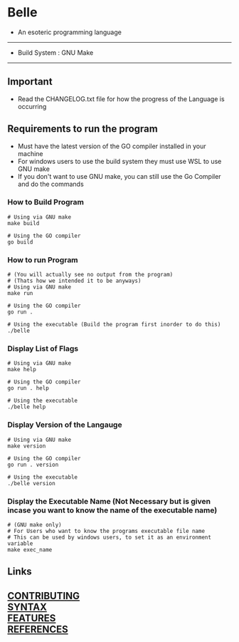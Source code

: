 # Belle
- An esoteric programming language

---
- Build System : GNU Make
---
## Important
- Read the CHANGELOG.txt file for how the progress of the Language is occurring
  
## Requirements to run the program
- Must have the latest version of the GO compiler installed in your machine
- For windows users to use the build system they must use WSL to use GNU make
- If you don't want to use GNU make, you can still use the Go Compiler and do the commands

### How to Build Program
```
# Using via GNU make
make build

# Using the GO compiler
go build
```

### How to run Program
```
# (You will actually see no output from the program)
# (Thats how we intended it to be anyways)
# Using via GNU make
make run

# Using the GO compiler
go run .

# Using the executable (Build the program first inorder to do this)
./belle
```

### Display List of Flags
```
# Using via GNU make
make help

# Using the GO compiler
go run . help

# Using the executable
./belle help
```

### Display Version of the Langauge
```
# Using via GNU make
make version

# Using the GO compiler
go run . version

# Using the executable 
./belle version
```

### Display the Executable Name (Not Necessary but is given incase you want to know the name of the executable name)
```
# (GNU make only)
# For Users who want to know the programs executable file name 
# This can be used by windows users, to set it as an environment variable
make exec_name
```
## Links
[CONTRIBUTING](https://github.com/KisuraWSP/belle/blob/main/CONTRIBUTING.md)<br>
[SYNTAX](https://github.com/KisuraWSP/belle/blob/main/docs/SYNTAX.md)<br>
[FEATURES](https://github.com/KisuraWSP/belle/blob/main/docs/FEATURES.md)<br>
[REFERENCES](https://github.com/KisuraWSP/belle/blob/main/docs/REFERENCES.md)<br>
---
